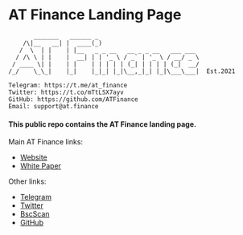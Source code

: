 # AT Finance Landing Page

```
       _______   ______ _                            
    /\|__   __| |  ____(_)                           
   /  \  | |    | |__   _ _ __   __ _ _ __   ___ ___ 
  / /\ \ | |    |  __| | | '_ \ / _` | '_ \ / __/ _ \
 / ____ \| |    | |    | | | | | (_| | | | | (_|  __/
/_/    \_\_|    |_|    |_|_| |_|\__,_|_| |_|\___\___|  Est.2021

Telegram: https://t.me/at_finance
Twitter: https://t.co/mTtLSX7ayv
GitHub: https://github.com/ATFinance
Email: support@at.finance
```

#### This public repo contains the AT Finance landing page.

Main AT Finance links:
* [Website](https://at.finance/)
* [White Paper](https://github.com/ATFinance/Whitepaper/blob/main/WHITEPAPER.pdf)

Other links:
* [Telegram](https://t.me/at_finance)
* [Twitter](https://twitter.com/ATFinance_)
* [BscScan](https://bscscan.com/token/0x87eba250a34e7486eab140d89e2eb5d8d113ea2d)
* [GitHub](https://github.com/atfinance)
